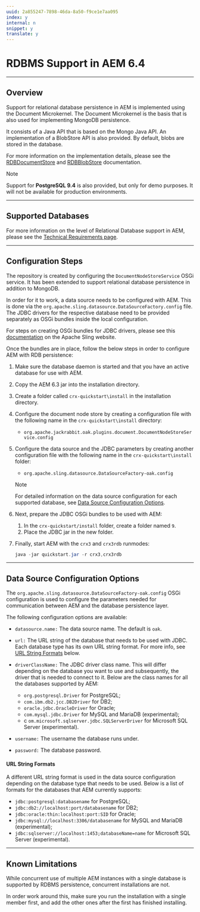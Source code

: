```yaml
---
uuid: 2a855247-7898-46da-8a50-f9ce1e7aa095
index: y
internal: n
snippet: y
translate: y
---
```


# RDBMS Support in AEM 6.4

---

## Overview

Support for relational database persistence in AEM is implemented using the Document Microkernel. The Document Microkernel is the basis that is also used for implementing MongoDB persistence.

It consists of a Java API that is based on the Mongo Java API. An implementation of a BlobStore API is also provided. By default, blobs are stored in the database.

For more information on the implementation details, please see the [RDBDocumentStore](http://jackrabbit.apache.org/oak/docs/apidocs/org/apache/jackrabbit/oak/plugins/document/rdb/RDBDocumentStore.html) and [RDBBlobStore](http://jackrabbit.apache.org/oak/docs/apidocs/org/apache/jackrabbit/oak/plugins/document/rdb/RDBBlobStore.html) documentation.

>[!NOTE]
>
><p>Support for <b>PostgreSQL 9.4</b> is also provided, but only for demo purposes. It will not be available for production environments.</p>

---

## Supported Databases

For more information on the level of Relational Database support in AEM, please see the [Technical Requirements page](technical-requirements.md).

---

## Configuration Steps

The repository is created by configuring the `DocumentNodeStoreService` OSGi service. It has been extended to support relational database persistence in addition to MongoDB.

In order for it to work, a data source needs to be configured with AEM. This is done via the `org.apache.sling.datasource.DataSourceFactory.config` file. The JDBC drivers for the respective database need to be provided separately as OSGi bundles inside the local configuration.

For steps on creating OSGi bundles for JDBC drivers, please see this [documentation](https://sling.apache.org/documentation/bundles/datasource-providers.html#convert-driver-jars-to-bundle) on the Apache Sling website.

Once the bundles are in place, follow the below steps in order to configure AEM with RDB persistence:

1. Make sure the database daemon is started and that you have an active database for use with AEM. 

1. Copy the AEM 6.3 jar into the installation directory.

1. Create a folder called `crx-quickstart\install` in the installation directory.

1. Configure the document node store by creating a configuration file with the following name in the `crx-quickstart\install` directory:

    * `org.apache.jackrabbit.oak.plugins.document.DocumentNodeStoreService.config`

1. Configure the data source and the JDBC parameters by creating another configuration file with the following name in the `crx-quickstart\install` folder:

    * `org.apache.sling.datasource.DataSourceFactory-oak.config`

   >[!NOTE]
   >
   ><p>For detailed information on the data source configuration for each supported database, see <a href="/content/help/en/experience-manager/6-4/sites/deploying/using/rdbms-support-in-aem.html#main-pars_title_2">Data Source Configuration Options</a>.<br> </p> 

1. Next, prepare the JDBC OSGi bundles to be used with AEM:

    1. In the `crx-quickstart/install` folder, create a folder named `9`.    
    1. Place the JDBC jar in the new folder.

1. Finally, start AEM with the `crx3` and `crx3rdb` runmodes:

   ```java
   java -jar quickstart.jar -r crx3,crx3rdb
   ```

---

## Data Source Configuration Options

The `org.apache.sling.datasource.DataSourceFactory-oak.config` OSGi configuration is used to configure the parameters needed for communication between AEM and the database persistence layer.

The following configuration options are available:

* `datasource.name:` The data source name. The default is `oak`.
* `url:` The URL string of the database that needs to be used with JDBC. Each database type has its own URL string format. For more info, see [URL String Formats](rdbms-support-in-aem.md#main-pars_title_4) below.
* `driverClassName:` The JDBC driver class name. This will differ depending on the database you want to use and subsequently, the driver that is needed to connect to it. Below are the class names for all the databases supported by AEM:

    * `org.postgresql.Driver` for PostgreSQL;    
    * `com.ibm.db2.jcc.DB2Driver` for DB2;    
    * `oracle.jdbc.OracleDriver` for Oracle;    
    * `com.mysql.jdbc.Driver` for MySQL and MariaDB (experimental);    
    * c `om.microsoft.sqlserver.jdbc.SQLServerDriver` for Microsoft SQL Server (experimental).

* `username:` The username the database runs under.
* `password:` The database password.

#### URL String Formats

A different URL string format is used in the data source configuration depending on the database type that needs to be used. Below is a list of formats for the databases that AEM currently supports:

* `jdbc:postgresql:databasename` for PostgreSQL;
* `jdbc:db2://localhost:port/databasename` for DB2;
* `jdbc:oracle:thin:localhost:port:SID` for Oracle;
* `jdbc:mysql://localhost:3306/databasename` for MySQL and MariaDB (experimental);
* `jdbc:sqlserver://localhost:1453;databaseName=name` for Microsoft SQL Server (experimental).

---

## Known Limitations

While concurrent use of multiple AEM instances with a single database is supported by RDBMS persistence, concurrent installations are not.

In order work around this, make sure you run the installation with a single member first, and add the other ones after the first has finished installing.


